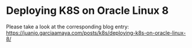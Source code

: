 # Deploying K8S on Oracle Linux 8

Please take a look at the corresponding blog entry: https://juanjo.garciaamaya.com/posts/k8s/deploying-k8s-on-oracle-linux-8/
